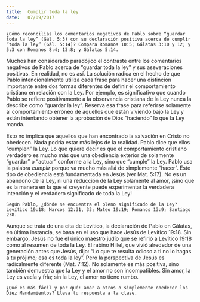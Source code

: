 ```yaml
---
title:  Cumplir toda la ley
date:   07/09/2017
---
```


`¿Cómo reconcilias los comentarios negativos de Pablo sobre “guardar toda la ley” (Gál. 5:3) con su declaración positiva acerca de cumplir “toda la ley” (Gál. 5:14)? Compara Romanos 10:5; Gálatas 3:10 y 12; y 5:3 con Romanos 8:4; 13:8; y Gálatas 5:14.`

Muchos han considerado paradójico el contraste entre los comentarios negativos de Pablo acerca de “guardar toda la ley” y sus aseveraciones positivas. En realidad, no es así. La solución radica en el hecho de que Pablo intencionalmente utiliza cada frase para hacer una distinción importante entre dos formas diferentes de definir el comportamiento cristiano en relación con la Ley. Por ejemplo, es significativo que cuando Pablo se refiere positivamente a la observancia cristiana de la Ley nunca la describe como “guardar la ley”. Reserva esa frase para referirse solamente al comportamiento erróneo de aquellos que están viviendo bajo la Ley y están intentando obtener la aprobación de Dios “haciendo” lo que la Ley manda.

Esto no implica que aquellos que han encontrado la salvación en Cristo no obedecen. Nada podría estar más lejos de la realidad. Pablo dice que ellos “cumplen” la Ley. Lo que quiere decir es que el comportamiento cristiano verdadero es mucho más que una obediencia exterior de solamente “guardar” o “actuar” conforme a la Ley, sino que “cumple” la Ley. Pablo usa la palabra *cumplir* porque va mucho más allá de simplemente “hacer”. Este tipo de obediencia está fundamentada en Jesús (ver Mat. 5:17). No es un abandono de la Ley, ni una reducción de la Ley solamente al amor, ¡sino que es la manera en la que el creyente puede experimentar la verdadera intención y el verdadero significado de toda la Ley!

`Según Pablo, ¿dónde se encuentra el pleno significado de la Ley? Levítico 19:18; Marcos 12:31, 33; Mateo 19:19; Romanos 13:9; Santiago 2:8.`

Aunque se trata de una cita de Levítico, la declaración de Pablo en Gálatas, en última instancia, se basa en el uso que hace Jesús de Levítico 19:18. Sin embargo, Jesús no fue el único maestro judío que se refirió a Levítico 19:18 como al resumen de toda la Ley. El rabino Hillel, que vivió alrededor de una generación antes que Jesús, dijo: “Lo que te resulta odioso a ti no lo hagas a tu prójimo; esa es toda la ley”. Pero la perspectiva de Jesús es radicalmente diferente (Mat. 7:12). No solamente es más positiva, sino también demuestra que la Ley y el amor no son incompatibles. Sin amor, la Ley es vacía y fría; sin la Ley, el amor no tiene rumbo.

`¿Qué es más fácil y por qué: amar a otros o simplemente obedecer los Diez Mandamientos? Lleva tu respuesta a la clase.`